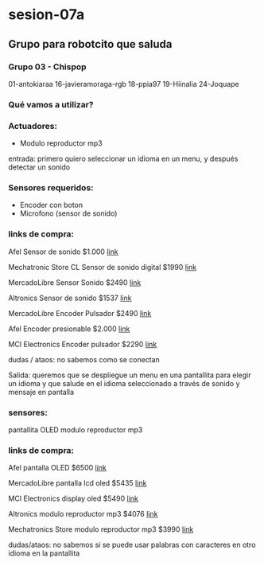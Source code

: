 # sesion-07a

## Grupo para robotcito que saluda

### Grupo 03 - Chispop

01-antokiaraa
16-javieramoraga-rgb
18-ppia97
19-Hiinalia
24-Joquape 

### Qué vamos a utilizar?

### Actuadores:
- Modulo reproductor mp3

entrada: primero quiero seleccionar un idioma en un menu, y después detectar un sonido

### Sensores requeridos:
- Encoder con boton
- Microfono (sensor de sonido)

### links de compra:

Afel Sensor de  sonido $1.000
[link](https://afel.cl/products/sensor-sonido-digital)

Mechatronic Store CL Sensor de sonido digital $1990
[link](https://www.mechatronicstore.cl/sensor-de-sonido-digital-ajustable-hc-20/)

MercadoLibre Sensor Sonido $2490
[link](https://articulo.mercadolibre.cl/MLC-437895383-sensor-sonido-microfono-analogo-digital-ky-037-mic-max--_JM)

Altronics Sensor de sonido $1537
[link](https://altronics.cl/sensor-sonido-ky-037)

MercadoLibre Encoder Pulsador $2490
[link](https://articulo.mercadolibre.cl/MLC-443587887-modulo-encoder-rotatorio-potenciometro-pulsador-max--_JM)

Afel Encoder presionable $2.000
[link](https://afel.cl/products/encoder-rotatorio-ky-040-360-grados)

MCI Electronics Encoder pulsador $2290
[link](https://mcielectronics.cl/shop/product/modulo-encoder-rotatorio-con-pulsador)

dudas / ataos:
no sabemos como se conectan

Salida: queremos que se despliegue un menu en una pantallita para elegir un idioma y que salude en el idioma seleccionado a través de sonido y mensaje en pantalla

### sensores:
pantallita OLED
modulo reproductor mp3

### links de compra:

Afel pantalla OLED $6500
[link](https://afel.cl/products/pantalla-lcd-oled-1-3-128x64-caracteres-azules)

MercadoLibre pantalla lcd oled $5435
[link](https://articulo.mercadolibre.cl/MLC-1673497965-pantalla-lcd-4-pines-128x64-oled-096-para-arduino-_JM)

MCI Electronics display oled $5490
[link](https://mcielectronics.cl/shop/product/display-oled-de-128-x-64-pixeles-controlable-por-i2c-29546/)

Altronics modulo reproductor mp3 $4076
[link](https://altronics.cl/reproductor-mp3-dfplayer-mini)

Mechatronics Store modulo reproductor mp3 $3990
[link](https://www.mechatronicstore.cl/reproductor-mp3-wav-yx5300-micro-sd)

dudas/ataos:
no sabemos si se puede usar palabras con caracteres en otro idioma en la pantallita





